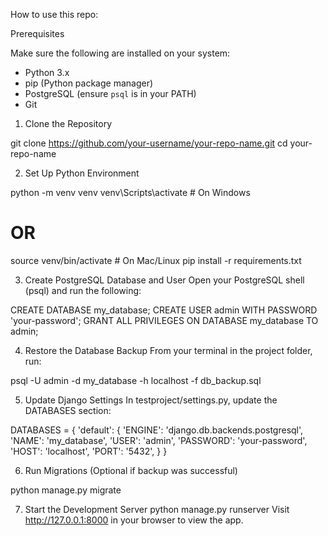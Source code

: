 How to use this repo:

Prerequisites

Make sure the following are installed on your system:

- Python 3.x
- pip (Python package manager)
- PostgreSQL (ensure `psql` is in your PATH)
- Git

1. Clone the Repository

git clone https://github.com/your-username/your-repo-name.git
cd your-repo-name

2. Set Up Python Environment

python -m venv venv
venv\Scripts\activate  # On Windows

# OR

source venv/bin/activate  # On Mac/Linux
pip install -r requirements.txt

3. Create PostgreSQL Database and User
Open your PostgreSQL shell (psql) and run the following:

CREATE DATABASE my_database;
CREATE USER admin WITH PASSWORD 'your-password';
GRANT ALL PRIVILEGES ON DATABASE my_database TO admin;

4. Restore the Database Backup
From your terminal in the project folder, run:

psql -U admin -d my_database -h localhost -f db_backup.sql

5. Update Django Settings
In testproject/settings.py, update the DATABASES section:

DATABASES = {
    'default': {
        'ENGINE': 'django.db.backends.postgresql',
        'NAME': 'my_database',
        'USER': 'admin',
        'PASSWORD': 'your-password',
        'HOST': 'localhost',
        'PORT': '5432',
    }
}

6. Run Migrations (Optional if backup was successful)

python manage.py migrate

7. Start the Development Server
python manage.py runserver
Visit http://127.0.0.1:8000 in your browser to view the app.